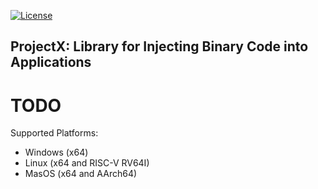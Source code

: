 [![License](https://img.shields.io/badge/license-MIT-green.svg)](LICENSE)

ProjectX: Library for Injecting Binary Code into Applications
---

# TODO

Supported Platforms:

* Windows (x64)
* Linux (x64 and RISC-V RV64I)
* MasOS (x64 and AArch64)

